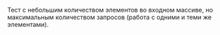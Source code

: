Тест с небольшим количеством элементов во входном массиве, но максимальным количеством запросов (работа с одними и теми же элементами).
